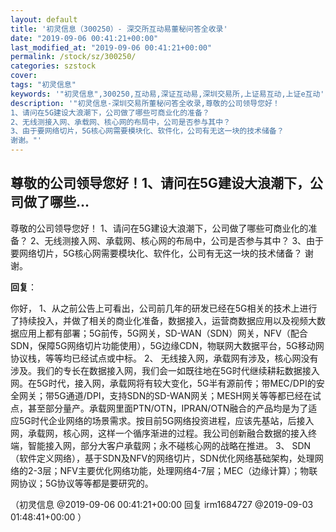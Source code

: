 ```yaml
---
layout: default
title: '初灵信息（300250）- 深交所互动易董秘问答全收录'
date: "2019-09-06 00:41:21+00:00"
last_modified_at: "2019-09-06 00:41:21+00:00"
permalink: /stock/sz/300250/
categories: szstock
cover: 
tags: "初灵信息"
keywords: '"初灵信息",300250,互动易,深证互动易,深圳交易所,上证易互动,上证e互动'
description: '"初灵信息-深圳交易所董秘问答全收录,尊敬的公司领导您好！
1、请问在5G建设大浪潮下，公司做了哪些可商业化的准备？
2、无线测接入网、承载网、核心网的布局中，公司是否参与其中？
3、由于要网络切片，5G核心网需要模块化、软件化，公司有无这一块的技术储备？
谢谢。"'
---
```


## 尊敬的公司领导您好！1、请问在5G建设大浪潮下，公司做了哪些...

尊敬的公司领导您好！
1、请问在5G建设大浪潮下，公司做了哪些可商业化的准备？
2、无线测接入网、承载网、核心网的布局中，公司是否参与其中？
3、由于要网络切片，5G核心网需要模块化、软件化，公司有无这一块的技术储备？
谢谢。

**回复**：

你好，
   1、从之前公告上可看出，公司前几年的研发已经在5G相关的技术上进行了持续投入，并做了相关的商业化准备，数据接入，运营商数据应用以及视频大数据应用上都有部署；5G前传，5G网关，SD-WAN（SDN）网关，NFV（配合SDN，保障5G网络切片功能使用），5G边缘CDN，物联网大数据平台，5G移动网协议栈，等等均已经试点或中标。
   2、 无线接入网，承载网有涉及，核心网没有涉及。我们的专长在数据接入网，我们会一如既往地在5G时代继续耕耘数据接入网。在5G时代，接入网，承载网将有较大变化，5G半有源前传；带MEC/DPI的安全网关；带5G通道/DPI，支持SDN的SD-WAN网关；MESH网关等等都已经在试点，甚至部分量产。承载网里面PTN/OTN，IPRAN/OTN融合的产品均是为了适应5G时代企业网络的场景需求。按目前5G网络投资进程，应该先基站，后接入网，承载网，核心网，这样一个循序渐进的过程。我公司创新融合数据的接入终端，智能接入网，部分大客户承载网；永不碰核心网的战略在推进。
   3、 SDN（软件定义网络），基于SDN及NFV的网络切片，SDN优化网络基础架构，处理网络的2-3层；NFV主要优化网络功能，处理网络4-7层；MEC（边缘计算）；物联网协议；5G协议等等都是要研究的。 

（初灵信息  @2019-09-06 00:41:21+00:00 回复 irm1684727  @2019-09-03 01:48:41+00:00 ）

